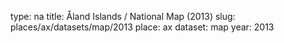 type: na
title: Åland Islands / National Map (2013)
slug: places/ax/datasets/map/2013
place: ax
dataset: map
year: 2013
